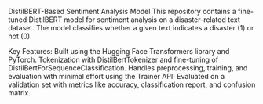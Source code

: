 DistilBERT-Based Sentiment Analysis Model
This repository contains a fine-tuned DistilBERT model for sentiment analysis on a disaster-related text dataset. The model classifies whether a given text indicates a disaster (1) or not (0).

Key Features:
Built using the Hugging Face Transformers library and PyTorch.
Tokenization with DistilBertTokenizer and fine-tuning of DistilBertForSequenceClassification.
Handles preprocessing, training, and evaluation with minimal effort using the Trainer API.
Evaluated on a validation set with metrics like accuracy, classification report, and confusion matrix.
